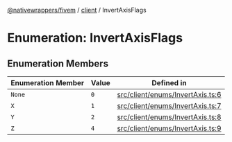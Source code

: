 [@nativewrappers/fivem](../../README.md) / [client](../README.md) / InvertAxisFlags

# Enumeration: InvertAxisFlags

## Enumeration Members

| Enumeration Member | Value | Defined in |
| ------ | ------ | ------ |
| `None` | `0` | [src/client/enums/InvertAxis.ts:6](https://github.com/nativewrappers/fivem/blob/a8f3fbc0f47fb5552a00c18a4d0c12645ae62f70/src/client/enums/InvertAxis.ts#L6) |
| `X` | `1` | [src/client/enums/InvertAxis.ts:7](https://github.com/nativewrappers/fivem/blob/a8f3fbc0f47fb5552a00c18a4d0c12645ae62f70/src/client/enums/InvertAxis.ts#L7) |
| `Y` | `2` | [src/client/enums/InvertAxis.ts:8](https://github.com/nativewrappers/fivem/blob/a8f3fbc0f47fb5552a00c18a4d0c12645ae62f70/src/client/enums/InvertAxis.ts#L8) |
| `Z` | `4` | [src/client/enums/InvertAxis.ts:9](https://github.com/nativewrappers/fivem/blob/a8f3fbc0f47fb5552a00c18a4d0c12645ae62f70/src/client/enums/InvertAxis.ts#L9) |
